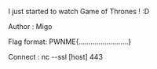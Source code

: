 I just started to watch Game of Thrones ! :D

Author : Migo

Flag format: PWNME{.........................}

Connect : nc --ssl [host] 443
